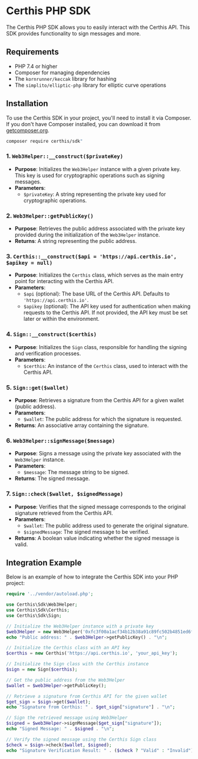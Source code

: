 # Certhis PHP SDK

The Certhis PHP SDK allows you to easily interact with the Certhis API. This SDK provides functionality to sign messages and more.

## Requirements

- PHP 7.4 or higher
- Composer for managing dependencies
- The `kornrunner/keccak` library for hashing
- The `simplito/elliptic-php` library for elliptic curve operations

## Installation

To use the Certhis SDK in your project, you'll need to install it via Composer. If you don't have Composer installed, you can download it from [getcomposer.org](https://getcomposer.org).

```bash
composer require certhis/sdk"
```

### 1. `Web3Helper::__construct($privateKey)`
- **Purpose**: Initializes the `Web3Helper` instance with a given private key. This key is used for cryptographic operations such as signing messages.
- **Parameters**:
  - `$privateKey`: A string representing the private key used for cryptographic operations.

### 2. `Web3Helper::getPublicKey()`
- **Purpose**: Retrieves the public address associated with the private key provided during the initialization of the `Web3Helper` instance.
- **Returns**: A string representing the public address.

### 3. `Certhis::__construct($api = 'https://api.certhis.io', $apikey = null)`
- **Purpose**: Initializes the `Certhis` class, which serves as the main entry point for interacting with the Certhis API.
- **Parameters**:
  - `$api` (optional): The base URL of the Certhis API. Defaults to `'https://api.certhis.io'`.
  - `$apikey` (optional): The API key used for authentication when making requests to the Certhis API. If not provided, the API key must be set later or within the environment.

### 4. `Sign::__construct($certhis)`
- **Purpose**: Initializes the `Sign` class, responsible for handling the signing and verification processes.
- **Parameters**:
  - `$certhis`: An instance of the `Certhis` class, used to interact with the Certhis API.

### 5. `Sign::get($wallet)`
- **Purpose**: Retrieves a signature from the Certhis API for a given wallet (public address).
- **Parameters**:
  - `$wallet`: The public address for which the signature is requested.
- **Returns**: An associative array containing the signature.

### 6. `Web3Helper::signMessage($message)`
- **Purpose**: Signs a message using the private key associated with the `Web3Helper` instance.
- **Parameters**:
  - `$message`: The message string to be signed.
- **Returns**: The signed message.

### 7. `Sign::check($wallet, $signedMessage)`
- **Purpose**: Verifies that the signed message corresponds to the original signature retrieved from the Certhis API.
- **Parameters**:
  - `$wallet`: The public address used to generate the original signature.
  - `$signedMessage`: The signed message to be verified.
- **Returns**: A boolean value indicating whether the signed message is valid.


## Integration Example

Below is an example of how to integrate the Certhis SDK into your PHP project:

```php
require '../vendor/autoload.php';

use Certhis\Sdk\Web3Helper; 
use Certhis\Sdk\Certhis;
use Certhis\Sdk\Sign;

// Initialize the Web3Helper instance with a private key
$web3Helper = new Web3Helper('0xfc3f00a1acf34b12b38a91c89fc502b4851ed6f053be087b88286490966c7db0');
echo "Public address: " . $web3Helper->getPublicKey() . "\n";

// Initialize the Certhis class with an API key
$certhis = new Certhis('https://api.certhis.io', 'your_api_key');

// Initialize the Sign class with the Certhis instance
$sign = new Sign($certhis);

// Get the public address from the Web3Helper
$wallet = $web3Helper->getPublicKey();

// Retrieve a signature from Certhis API for the given wallet
$get_sign = $sign->get($wallet);
echo "Signature from Certhis: " . $get_sign["signature"] . "\n";

// Sign the retrieved message using Web3Helper
$signed = $web3Helper->signMessage($get_sign["signature"]);
echo "Signed Message: " . $signed . "\n";

// Verify the signed message using the Certhis Sign class
$check = $sign->check($wallet, $signed);
echo "Signature Verification Result: " . ($check ? "Valid" : "Invalid") . "\n";
